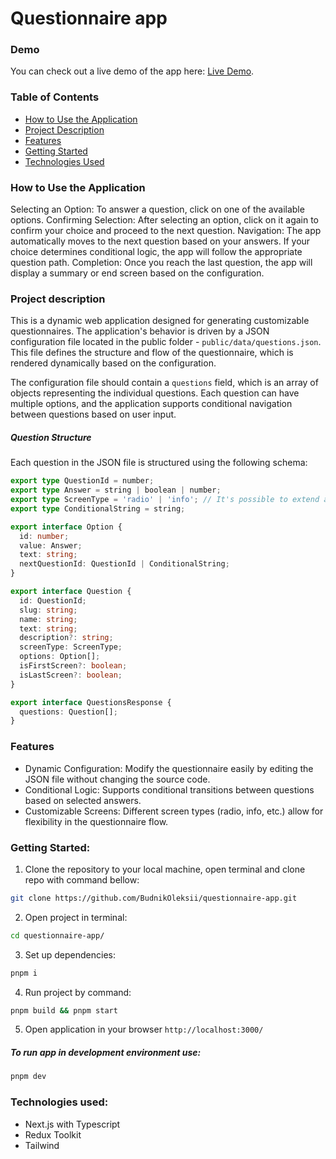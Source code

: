 # Questionnaire app

### Demo
You can check out a live demo of the app here: [Live Demo](https://questionnaire-app-virid.vercel.app/).

### Table of Contents
- [How to Use the Application](#how-to-use-the-application)
- [Project Description](#project-description)
- [Features](#features)
- [Getting Started](#getting-started)
- [Technologies Used](#technologies-used)

### How to Use the Application
Selecting an Option: To answer a question, click on one of the available options.
Confirming Selection: After selecting an option, click on it again to confirm your choice and proceed to the next question.
Navigation: The app automatically moves to the next question based on your answers. If your choice determines conditional logic, the app will follow the appropriate question path.
Completion: Once you reach the last question, the app will display a summary or end screen based on the configuration.

### Project description
This is a dynamic web application designed for generating customizable questionnaires. The application's behavior is driven by a JSON configuration file located in the public folder - `public/data/questions.json`. This file defines the structure and flow of the questionnaire, which is rendered dynamically based on the configuration.

The configuration file should contain a `questions` field, which is an array of objects representing the individual questions. Each question can have multiple options, and the application supports conditional navigation between questions based on user input.

##### Question Structure
Each question in the JSON file is structured using the following schema:
```typescript
export type QuestionId = number;
export type Answer = string | boolean | number;
export type ScreenType = 'radio' | 'info'; // It's possible to extend and add more screen types
export type ConditionalString = string;

export interface Option {
  id: number;
  value: Answer;
  text: string;
  nextQuestionId: QuestionId | ConditionalString;
}

export interface Question {
  id: QuestionId;
  slug: string;
  name: string;
  text: string;
  description?: string;
  screenType: ScreenType;
  options: Option[];
  isFirstScreen?: boolean;
  isLastScreen?: boolean;
}

export interface QuestionsResponse {
  questions: Question[];
}
```

### Features
- Dynamic Configuration: Modify the questionnaire easily by editing the JSON file without changing the source code.
- Conditional Logic: Supports conditional transitions between questions based on selected answers.
- Customizable Screens: Different screen types (radio, info, etc.) allow for flexibility in the questionnaire flow.

### Getting Started:
1. Clone the repository to your local machine, open terminal and clone repo with command bellow:
```bash
git clone https://github.com/BudnikOleksii/questionnaire-app.git
```
2. Open project in terminal:
```bash
cd questionnaire-app/
```
3. Set up dependencies:
```bash 
pnpm i
```
4. Run project by command:
```bash 
pnpm build && pnpm start
```
5. Open application in your browser `http://localhost:3000/`

##### To run app in development environment use:
```bash 
pnpm dev
```

### Technologies used:
- Next.js with Typescript
- Redux Toolkit
- Tailwind
